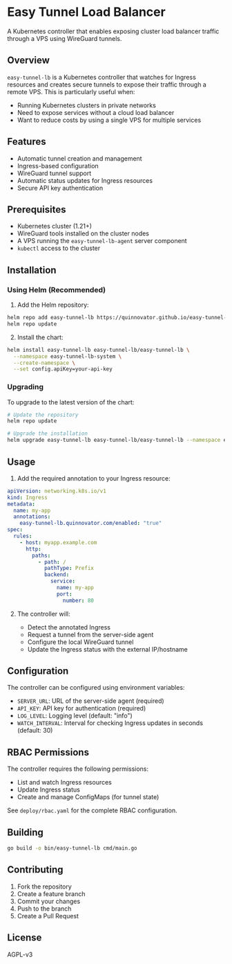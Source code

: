 # Easy Tunnel Load Balancer

A Kubernetes controller that enables exposing cluster load balancer traffic through a VPS using WireGuard tunnels.

## Overview

`easy-tunnel-lb` is a Kubernetes controller that watches for Ingress resources and creates secure tunnels to expose their traffic through a remote VPS. This is particularly useful when:

- Running Kubernetes clusters in private networks
- Need to expose services without a cloud load balancer
- Want to reduce costs by using a single VPS for multiple services

## Features

- Automatic tunnel creation and management
- Ingress-based configuration
- WireGuard tunnel support
- Automatic status updates for Ingress resources
- Secure API key authentication

## Prerequisites

- Kubernetes cluster (1.21+)
- WireGuard tools installed on the cluster nodes
- A VPS running the `easy-tunnel-lb-agent` server component
- `kubectl` access to the cluster

## Installation

### Using Helm (Recommended)

1. Add the Helm repository:

```bash
helm repo add easy-tunnel-lb https://quinnovator.github.io/easy-tunnel-lb
helm repo update
```

2. Install the chart:

```bash
helm install easy-tunnel-lb easy-tunnel-lb/easy-tunnel-lb \
  --namespace easy-tunnel-lb-system \
  --create-namespace \
  --set config.apiKey=your-api-key
```

### Upgrading

To upgrade to the latest version of the chart:

```bash
# Update the repository
helm repo update

# Upgrade the installation
helm upgrade easy-tunnel-lb easy-tunnel-lb/easy-tunnel-lb --namespace easy-tunnel-lb-system
```

## Usage

1. Add the required annotation to your Ingress resource:

```yaml
apiVersion: networking.k8s.io/v1
kind: Ingress
metadata:
  name: my-app
  annotations:
    easy-tunnel-lb.quinnovator.com/enabled: "true"
spec:
  rules:
    - host: myapp.example.com
      http:
        paths:
          - path: /
            pathType: Prefix
            backend:
              service:
                name: my-app
                port:
                  number: 80
```

2. The controller will:

    - Detect the annotated Ingress
    - Request a tunnel from the server-side agent
    - Configure the local WireGuard tunnel
    - Update the Ingress status with the external IP/hostname

## Configuration

The controller can be configured using environment variables:

- `SERVER_URL`: URL of the server-side agent (required)
- `API_KEY`: API key for authentication (required)
- `LOG_LEVEL`: Logging level (default: "info")
- `WATCH_INTERVAL`: Interval for checking Ingress updates in seconds (default: 30)

## RBAC Permissions

The controller requires the following permissions:

- List and watch Ingress resources
- Update Ingress status
- Create and manage ConfigMaps (for tunnel state)

See `deploy/rbac.yaml` for the complete RBAC configuration.

## Building

```bash
go build -o bin/easy-tunnel-lb cmd/main.go
```

## Contributing

1. Fork the repository
2. Create a feature branch
3. Commit your changes
4. Push to the branch
5. Create a Pull Request

## License

AGPL-v3
